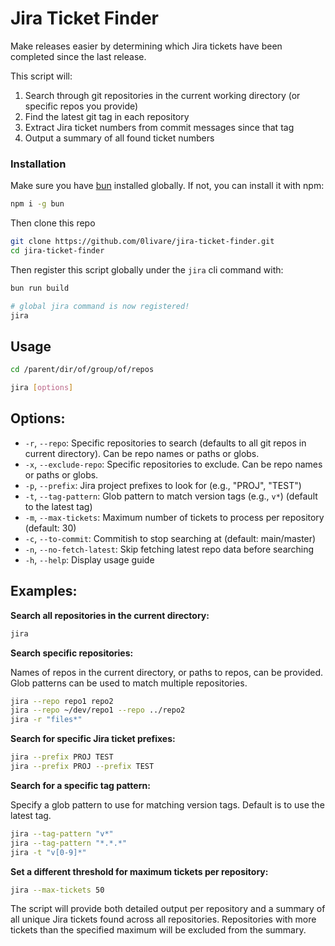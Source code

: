 # Jira Ticket Finder

Make releases easier by determining which Jira tickets have been completed since the last release.

This script will:

1. Search through git repositories in the current working directory (or specific repos you provide)
1. Find the latest git tag in each repository
1. Extract Jira ticket numbers from commit messages since that tag
1. Output a summary of all found ticket numbers

### Installation

Make sure you have [bun](https://bun.sh/docs/installation) installed globally. If not, you can install it with npm:

```bash
npm i -g bun
```

Then clone this repo

```bash
git clone https://github.com/0livare/jira-ticket-finder.git
cd jira-ticket-finder
```

Then register this script globally under the `jira` cli command with:

```bash
bun run build

# global jira command is now registered!
jira
```

## Usage

```bash
cd /parent/dir/of/group/of/repos

jira [options]
```

## Options:

- `-r`, `--repo`: Specific repositories to search (defaults to all git repos in current directory). Can be repo names or paths or globs.
- `-x`, `--exclude-repo`: Specific repositories to exclude. Can be repo names or paths or globs.
- `-p`, `--prefix`: Jira project prefixes to look for (e.g., "PROJ", "TEST")
- `-t`, `--tag-pattern`: Glob pattern to match version tags (e.g., `v*`) (default to the latest tag)
- `-m`, `--max-tickets`: Maximum number of tickets to process per repository (default: 30)
- `-c`, `--to-commit`: Commitish to stop searching at (default: main/master)
- `-n`, `--no-fetch-latest`: Skip fetching latest repo data before searching
- `-h`, `--help`: Display usage guide

## Examples:

**Search all repositories in the current directory:**

```bash
jira
```

**Search specific repositories:**

Names of repos in the current directory, or paths to repos, can be provided. Glob patterns can be used to match multiple repositories.

```bash
jira --repo repo1 repo2
jira --repo ~/dev/repo1 --repo ../repo2
jira -r "files*"
```

**Search for specific Jira ticket prefixes:**

```bash
jira --prefix PROJ TEST
jira --prefix PROJ --prefix TEST
```

**Search for a specific tag pattern:**

Specify a glob pattern to use for matching version tags. Default is to use the latest tag.

```bash
jira --tag-pattern "v*"
jira --tag-pattern "*.*.*"
jira -t "v[0-9]*"
```

**Set a different threshold for maximum tickets per repository:**

```bash
jira --max-tickets 50
```

The script will provide both detailed output per repository and a summary of all unique Jira tickets found across all repositories. Repositories with more tickets than the specified maximum will be excluded from the summary.
